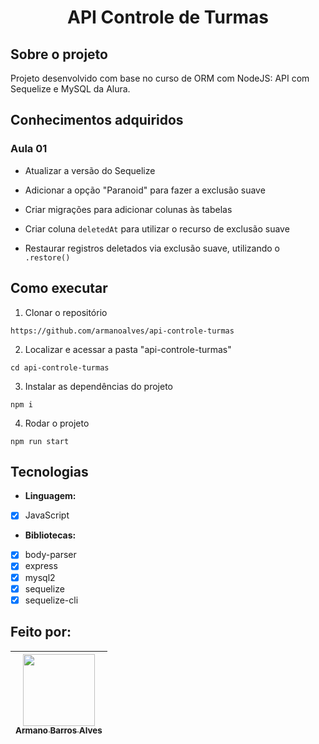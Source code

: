# 
 # <p align="center" > API Controle de Turmas </p> 

## Sobre o projeto

Projeto desenvolvido com base no curso de ORM com NodeJS: API com Sequelize e MySQL da Alura.

## Conhecimentos adquiridos

### Aula 01

- Atualizar a versão do Sequelize

- Adicionar a opção "Paranoid" para fazer a exclusão suave

- Criar migrações para adicionar colunas às tabelas

- Criar coluna `deletedAt` para utilizar o recurso de exclusão suave

- Restaurar registros deletados via exclusão suave, utilizando o `.restore()`

## Como executar

1. Clonar o repositório

  ```
  https://github.com/armanoalves/api-controle-turmas
  ```

2. Localizar e acessar a pasta "api-controle-turmas"

  ```
  cd api-controle-turmas
  ```
3. Instalar as dependências do projeto

  ```
  npm i
  ```
4. Rodar o projeto

  ```
  npm run start
  ```

## Tecnologias

  * **Linguagem:** 
  - [x] JavaScript
 
  * **Bibliotecas:**
  - [x] body-parser
  - [x] express
  - [x] mysql2
  - [x] sequelize
  - [x] sequelize-cli

## Feito por: 

| [<img src="https://avatars.githubusercontent.com/armanoalves" width=115><br><sub>Armano Barros Alves</sub>](https://github.com/armanoalves) |
| :---: |

